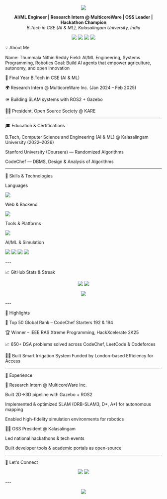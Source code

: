 <div align="center">
  <img src="https://capsule-render.vercel.app/api?type=waving&color=0e76a8&height=200&section=header&text=Thummala%20Nithin%20Reddy&fontSize=40&fontColor=ffffff"/>
</div><p align="center">
  <strong>AI/ML Engineer | Research Intern @ MulticoreWare | OSS Leader | Hackathon Champion</strong><br>
  <em>B.Tech in CSE (AI & ML), Kalasalingam University, India</em>
</p><p align="center">
  <a href="mailto:thummalanithinreddy4@gmail.com"><img src="https://img.shields.io/badge/Email-D14836?style=for-the-badge&logo=gmail&logoColor=white"/></a>
  <a href="https://linkedin.com/in/nithin-reddy-thummala-442657268"><img src="https://img.shields.io/badge/LinkedIn-0077B5?style=for-the-badge&logo=linkedin&logoColor=white"/></a>
  <a href="https://github.com/NITHINREDDY3T"><img src="https://img.shields.io/badge/GitHub-181717?style=for-the-badge&logo=github&logoColor=white"/></a>
  <a href="https://codechef.com/users/kl_99220041397"><img src="https://img.shields.io/badge/CodeChef-5B4638?style=for-the-badge&logo=codechef&logoColor=white"/></a>
</p>


💡 About Me

Name: Thummala Nithin Reddy
Field: AI/ML Engineering, Systems Programming, Robotics
Goal: Build AI agents that empower agriculture, autonomy, and open innovation

🤖 Final Year B.Tech in CSE (AI & ML)

🌍 Research Intern @ MulticoreWare Inc. (Jan 2024 – Feb 2025)

🪖 Building SLAM systems with ROS2 + Gazebo

👩‍💼 President, Open Source Society @ KARE



---

🎓 Education & Certifications

B.Tech, Computer Science and Engineering (AI & ML) @ Kalasalingam University (2022–2026)

Stanford University (Coursera) — Randomized Algorithms

CodeChef — DBMS, Design & Analysis of Algorithms



---

🔧 Skills & Technologies

Languages

<p>
  <img src="https://skillicons.dev/icons?i=python,java,c,cpp,javascript"/>
</p>Web & Backend

<p>
  <img src="https://skillicons.dev/icons?i=nodejs,flask,html,css,mongodb,mysql"/>
</p>Tools & Platforms

<p>
  <img src="https://skillicons.dev/icons?i=git,github,vscode,linux,gcp"/>
</p>AI/ML & Simulation

<p>
  <img src="https://img.shields.io/badge/TensorFlow-EF6C00?style=for-the-badge&logo=tensorflow&logoColor=white"/>
  <img src="https://img.shields.io/badge/PyTorch-EE4C2C?style=for-the-badge&logo=pytorch&logoColor=white"/>
  <img src="https://img.shields.io/badge/ROS2-22314E?style=for-the-badge&logo=ros&logoColor=white"/>
  <img src="https://img.shields.io/badge/Gazebo-2C5DAB?style=for-the-badge&logo=robotframework&logoColor=white"/>
</p>
---

📈 GitHub Stats & Streak

<p align="center">
  <img src="https://github-readme-stats.vercel.app/api?username=NITHINREDDY3T&show_icons=true&theme=react&hide_border=true" />
  <img src="https://github-readme-streak-stats.herokuapp.com/?user=NITHINREDDY3T&theme=react&hide_border=true" />
</p><p align="center">
  <img src="https://github-readme-stats.vercel.app/api/top-langs/?username=NITHINREDDY3T&layout=compact&theme=react&hide_border=true" />
</p>
---

🎯 Highlights

🥇 Top 50 Global Rank – CodeChef Starters 192 & 194

🏆 Winner – IEEE RAS Xtreme Programming, HackXcelerate 2K25

📈 650+ DSA problems solved across CodeChef, LeetCode & Codeforces

👩‍💼 Built Smart Irrigation System Funded by London-based Efficiency for Access



---

💼 Experience

🔬 Research Intern @ MulticoreWare Inc.

Built 2D→3D pipeline with Gazebo + ROS2

Implemented & optimized SLAM (ORB-SLAM3, D*, A*) for autonomous mapping

Enabled high-fidelity simulation environments for robotics


🧑‍💻 OSS President @ Kalasalingam

Led national hackathons & tech events

Built developer tools & academic portals as open-source



---

🔗 Let's Connect

<p align="center">
  <a href="mailto:thummalanithinreddy4@gmail.com"><img src="https://img.shields.io/badge/Email-Me-D14836?style=for-the-badge&logo=gmail&logoColor=white"/></a>
  <a href="https://linkedin.com/in/nithin-reddy-thummala-442657268"><img src="https://img.shields.io/badge/LinkedIn-Connect-0e76a8?style=for-the-badge&logo=linkedin&logoColor=white"/></a>
</p>
---

<p align="center">
  <img src="https://capsule-render.vercel.app/api?type=waving&color=0e76a8&height=200&section=footer"/>
</p>
